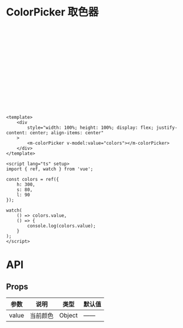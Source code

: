 # ColorPicker 取色器

<div style="margin: 260px;">
	<MColorPicker v-model:value="colors"></MColorPicker>
</div>

<script lang="ts" setup>
import { ref } from 'vue';

const colors = ref({
	h: 300,
	s: 80,
	l: 90
});
</script>

```vue
<template>
	<div
		style="width: 100%; height: 100%; display: flex; justify-content: center; align-items: center"
	>
		<m-colorPicker v-model:value="colors"></m-colorPicker>
	</div>
</template>

<script lang="ts" setup>
import { ref, watch } from 'vue';

const colors = ref({
	h: 300,
	s: 80,
	l: 90
});

watch(
	() => colors.value,
	() => {
		console.log(colors.value);
	}
);
</script>
```

# API

## Props

| 参数  | 说明     | 类型   | 默认值 |
| ----- | -------- | ------ | ------ |
| value | 当前颜色 | Object | ——     |
